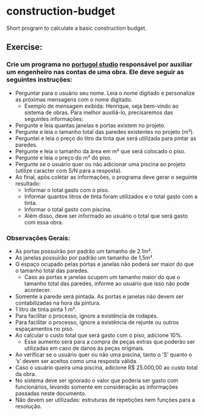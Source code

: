 # construction-budget
Short program to calculate a basic construction budget.

## Exercise:
### Crie um programa no [portugol studio](https://portugol-webstudio.dgadelha.xyz/ide) responsável por auxiliar um engenheiro nas contas de uma obra. Ele deve seguir as seguintes instruções:
* Perguntar para o usuário seu nome. Leia o nome digitado e personalize as próximas mensagens com o nome digitado.
  - Exemplo de mensagem exibida: Henrique, seja bem-vindo ao sistema de obras. Para melhor auxiliá-lo, precisaremos das seguintes informações:
* Pergunte e leia quantas janelas e portas existem no projeto.
* Pergunte e leia o tamanho total das paredes existentes no projeto (m²).
* Perguntei e leia o preço do litro da tinta que será utilizada para pintar as paredes.
* Pergunte e leia o tamanho da área em m² que será colocado o piso.
* Pergunte e leia o preço do m² do piso.
* Pergunte se o usuário quer ou não adicionar uma piscina ao projeto (utilize caracter com S/N para a resposta).
* Ao final, após coletar as informações, o programa deve gerar o seguinte resultado:
  * Informar o total gasto com o piso.
  * Informar quantos litros de tinta foram utilizados e o total gasto com a tinta.
  * Informar o total gasto com piscina.
  * Além disso, deve ser informado ao usuário o total que será gasto com essa obra.
### Observações Gerais:
* As portas possuirão por padrão um tamanho de 2.1m².
* As janelas possuirão por padrão um tamanho de 1,5m².
* O espaço ocupado pelas portas e janelas não poderá ser maior do que o tamanho total das paredes.
  * Caso as portas e janelas ocupem um tamanho maior do que o tamanho total das paredes, informe ao usuário que isso não pode acontecer.
* Somente a parede será pintada. As portas e janelas não devem ser contabilizadas na hora da pintura.
* 1 litro de tinta pinta 1 m².
* Para facilitar o processo, ignore a existência de rodapés.
* Para facilitar o processo, ignore a existência de rejunte ou outros espaçamentos no piso.
* Ao calcular o custo total que será gasto com o piso, adicione 10%.
  * Esse aumento será para a compra de peças extras que poderão ser utilizadas em caso de danos às peças originais.
* Ao verificar se o usuário quer ou não uma piscina, tanto o ‘S’ quanto o ‘s’ devem ser aceitos como uma resposta válida.
* Caso o usuário queira uma piscina, adicione R$ 25.000,00 ao custo total da obra.
* No sistema deve ser ignorado o valor que poderia ser gasto com funcionários, levando somente em consideração as informações passadas neste documento.
* Não devem ser utilizadas: estruturas de repetições nem funções para a resolução.

